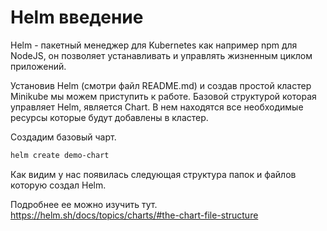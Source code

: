 # Helm введение

Helm - пакетный менеджер для Kubernetes как например npm для NodeJS, он позволяет устанавливать и управлять жизненным
циклом приложений.

Установив Helm (смотри файл README.md) и создав простой кластер Minikube мы можем приступить к работе. Базовой
структурой которая управляет Helm, является Chart. В нем находятся все необходимые ресурсы которые будут добавлены в
кластер.

Создадим базовый чарт. 

```bash
helm create demo-chart
```

Как видим у нас появилась следующая структура папок и файлов которую создал Helm.


Подробнее ее можно изучить тут. https://helm.sh/docs/topics/charts/#the-chart-file-structure


